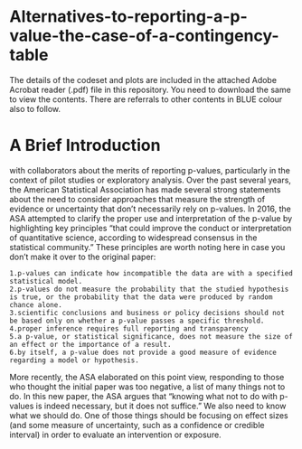 # Alternatives-to-reporting-a-p-value-the-case-of-a-contingency-table

The details of the codeset and plots are included in the attached Adobe Acrobat reader (.pdf) file in this repository. 
You need to download the same to view the contents. There are referrals to other contents in BLUE colour also to follow.

A Brief Introduction
=======================

with collaborators about the merits of reporting p-values, particularly in the context of pilot studies or exploratory analysis. Over the past several years, the American Statistical Association has made several strong statements about the need to consider approaches that measure the strength of evidence or uncertainty that don’t necessarily rely on p-values. In 2016, the ASA attempted to clarify the proper use and interpretation of the p-value by highlighting key principles “that could improve the conduct or interpretation of quantitative science, according to widespread consensus in the statistical community.” These principles are worth noting here in case you don’t make it over to the original paper:

    1.p-values can indicate how incompatible the data are with a specified statistical model.
    2.p-values do not measure the probability that the studied hypothesis is true, or the probability that the data were produced by random chance alone.
    3.scientific conclusions and business or policy decisions should not be based only on whether a p-value passes a specific threshold.
    4.proper inference requires full reporting and transparency
    5.a p-value, or statistical significance, does not measure the size of an effect or the importance of a result.
    6.by itself, a p-value does not provide a good measure of evidence regarding a model or hypothesis.

More recently, the ASA elaborated on this point view, responding to those who thought the initial paper was too negative, a list of many things not to do. In this new paper, the ASA argues that “knowing what not to do with p-values is indeed necessary, but it does not suffice.” We also need to know what we should do. One of those things should be focusing on effect sizes (and some measure of uncertainty, such as a confidence or credible interval) in order to evaluate an intervention or exposure.
